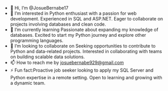 - 👋 Hi, I’m @JosueBernabe17
- 👀 I’m interested in Python enthusiast with a passion for web development. Experienced in SQL and ASP.NET. Eager to collaborate on projects involving databases and clean code.
- 🌱 I’m currently learning Passionate about expanding my knowledge of databases. Excited to start my Python journey and explore other programming languages.
- 💞️ I’m looking to collaborate on Seeking opportunities to contribute to Python and data-related projects. Interested in collaborating with teams on building scalable data solutions.
- 📫 How to reach me by josuebernabe929@gmail.com
- ⚡ Fun fact:Proactive job seeker looking to apply my SQL Server and Python expertise in a remote setting. Open to learning and growing with a dynamic team.

<!---
JosueBernabe17/JosueBernabe17 is a ✨ special ✨ repository because its `README.md` (this file) appears on your GitHub profile.
You can click the Preview link to take a look at your changes.
--->
